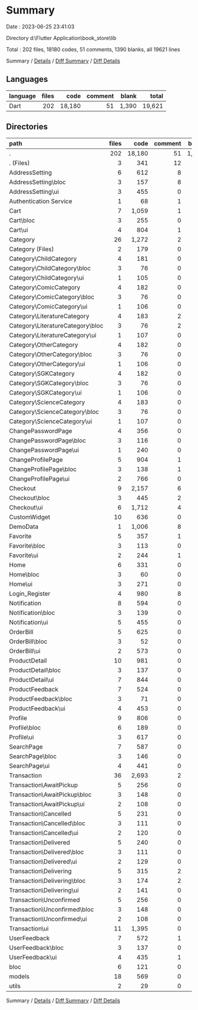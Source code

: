 # Summary

Date : 2023-06-25 23:41:03

Directory d:\\Flutter Application\\book_store\\lib

Total : 202 files,  18180 codes, 51 comments, 1390 blanks, all 19621 lines

Summary / [Details](details.md) / [Diff Summary](diff.md) / [Diff Details](diff-details.md)

## Languages
| language | files | code | comment | blank | total |
| :--- | ---: | ---: | ---: | ---: | ---: |
| Dart | 202 | 18,180 | 51 | 1,390 | 19,621 |

## Directories
| path | files | code | comment | blank | total |
| :--- | ---: | ---: | ---: | ---: | ---: |
| . | 202 | 18,180 | 51 | 1,390 | 19,621 |
| . (Files) | 3 | 341 | 12 | 26 | 379 |
| AddressSetting | 6 | 612 | 8 | 59 | 679 |
| AddressSetting\\bloc | 3 | 157 | 8 | 43 | 208 |
| AddressSetting\\ui | 3 | 455 | 0 | 16 | 471 |
| Authentication Service | 1 | 68 | 1 | 9 | 78 |
| Cart | 7 | 1,059 | 1 | 65 | 1,125 |
| Cart\\bloc | 3 | 255 | 0 | 46 | 301 |
| Cart\\ui | 4 | 804 | 1 | 19 | 824 |
| Category | 26 | 1,272 | 2 | 147 | 1,421 |
| Category (Files) | 2 | 179 | 0 | 11 | 190 |
| Category\\ChildCategory | 4 | 181 | 0 | 23 | 204 |
| Category\\ChildCategory\\bloc | 3 | 76 | 0 | 18 | 94 |
| Category\\ChildCategory\\ui | 1 | 105 | 0 | 5 | 110 |
| Category\\ComicCategory | 4 | 182 | 0 | 23 | 205 |
| Category\\ComicCategory\\bloc | 3 | 76 | 0 | 18 | 94 |
| Category\\ComicCategory\\ui | 1 | 106 | 0 | 5 | 111 |
| Category\\LiteratureCategory | 4 | 183 | 2 | 24 | 209 |
| Category\\LiteratureCategory\\bloc | 3 | 76 | 2 | 19 | 97 |
| Category\\LiteratureCategory\\ui | 1 | 107 | 0 | 5 | 112 |
| Category\\OtherCategory | 4 | 182 | 0 | 22 | 204 |
| Category\\OtherCategory\\bloc | 3 | 76 | 0 | 17 | 93 |
| Category\\OtherCategory\\ui | 1 | 106 | 0 | 5 | 111 |
| Category\\SGKCategory | 4 | 182 | 0 | 21 | 203 |
| Category\\SGKCategory\\bloc | 3 | 76 | 0 | 17 | 93 |
| Category\\SGKCategory\\ui | 1 | 106 | 0 | 4 | 110 |
| Category\\ScienceCategory | 4 | 183 | 0 | 23 | 206 |
| Category\\ScienceCategory\\bloc | 3 | 76 | 0 | 18 | 94 |
| Category\\ScienceCategory\\ui | 1 | 107 | 0 | 5 | 112 |
| ChangePasswordPage | 4 | 356 | 0 | 31 | 387 |
| ChangePasswordPage\\bloc | 3 | 116 | 0 | 24 | 140 |
| ChangePasswordPage\\ui | 1 | 240 | 0 | 7 | 247 |
| ChangeProfilePage | 5 | 904 | 1 | 57 | 962 |
| ChangeProfilePage\\bloc | 3 | 138 | 1 | 34 | 173 |
| ChangeProfilePage\\ui | 2 | 766 | 0 | 23 | 789 |
| Checkout | 9 | 2,157 | 6 | 111 | 2,274 |
| Checkout\\bloc | 3 | 445 | 2 | 72 | 519 |
| Checkout\\ui | 6 | 1,712 | 4 | 39 | 1,755 |
| CustomWidget | 10 | 636 | 0 | 34 | 670 |
| DemoData | 1 | 1,006 | 8 | 5 | 1,019 |
| Favorite | 5 | 357 | 1 | 40 | 398 |
| Favorite\\bloc | 3 | 113 | 0 | 34 | 147 |
| Favorite\\ui | 2 | 244 | 1 | 6 | 251 |
| Home | 6 | 331 | 0 | 30 | 361 |
| Home\\bloc | 3 | 60 | 0 | 19 | 79 |
| Home\\ui | 3 | 271 | 0 | 11 | 282 |
| Login_Register | 4 | 980 | 8 | 35 | 1,023 |
| Notification | 8 | 594 | 0 | 60 | 654 |
| Notification\\bloc | 3 | 139 | 0 | 39 | 178 |
| Notification\\ui | 5 | 455 | 0 | 21 | 476 |
| OrderBill | 5 | 625 | 0 | 26 | 651 |
| OrderBill\\bloc | 3 | 52 | 0 | 20 | 72 |
| OrderBill\\ui | 2 | 573 | 0 | 6 | 579 |
| ProductDetail | 10 | 981 | 0 | 59 | 1,040 |
| ProductDetail\\bloc | 3 | 137 | 0 | 32 | 169 |
| ProductDetail\\ui | 7 | 844 | 0 | 27 | 871 |
| ProductFeedback | 7 | 524 | 0 | 36 | 560 |
| ProductFeedback\\bloc | 3 | 71 | 0 | 22 | 93 |
| ProductFeedback\\ui | 4 | 453 | 0 | 14 | 467 |
| Profile | 9 | 806 | 0 | 63 | 869 |
| Profile\\bloc | 6 | 189 | 0 | 53 | 242 |
| Profile\\ui | 3 | 617 | 0 | 10 | 627 |
| SearchPage | 7 | 587 | 0 | 62 | 649 |
| SearchPage\\bloc | 3 | 146 | 0 | 40 | 186 |
| SearchPage\\ui | 4 | 441 | 0 | 22 | 463 |
| Transaction | 36 | 2,693 | 2 | 258 | 2,953 |
| Transaction\\AwaitPickup | 5 | 256 | 0 | 45 | 301 |
| Transaction\\AwaitPickup\\bloc | 3 | 148 | 0 | 38 | 186 |
| Transaction\\AwaitPickup\\ui | 2 | 108 | 0 | 7 | 115 |
| Transaction\\Cancelled | 5 | 231 | 0 | 38 | 269 |
| Transaction\\Cancelled\\bloc | 3 | 111 | 0 | 31 | 142 |
| Transaction\\Cancelled\\ui | 2 | 120 | 0 | 7 | 127 |
| Transaction\\Delivered | 5 | 240 | 0 | 38 | 278 |
| Transaction\\Delivered\\bloc | 3 | 111 | 0 | 31 | 142 |
| Transaction\\Delivered\\ui | 2 | 129 | 0 | 7 | 136 |
| Transaction\\Delivering | 5 | 315 | 2 | 49 | 366 |
| Transaction\\Delivering\\bloc | 3 | 174 | 2 | 42 | 218 |
| Transaction\\Delivering\\ui | 2 | 141 | 0 | 7 | 148 |
| Transaction\\Unconfirmed | 5 | 256 | 0 | 43 | 299 |
| Transaction\\Unconfirmed\\bloc | 3 | 148 | 0 | 36 | 184 |
| Transaction\\Unconfirmed\\ui | 2 | 108 | 0 | 7 | 115 |
| Transaction\\ui | 11 | 1,395 | 0 | 45 | 1,440 |
| UserFeedback | 7 | 572 | 1 | 48 | 621 |
| UserFeedback\\bloc | 3 | 137 | 0 | 34 | 171 |
| UserFeedback\\ui | 4 | 435 | 1 | 14 | 450 |
| bloc | 6 | 121 | 0 | 42 | 163 |
| models | 18 | 569 | 0 | 79 | 648 |
| utils | 2 | 29 | 0 | 8 | 37 |

Summary / [Details](details.md) / [Diff Summary](diff.md) / [Diff Details](diff-details.md)
